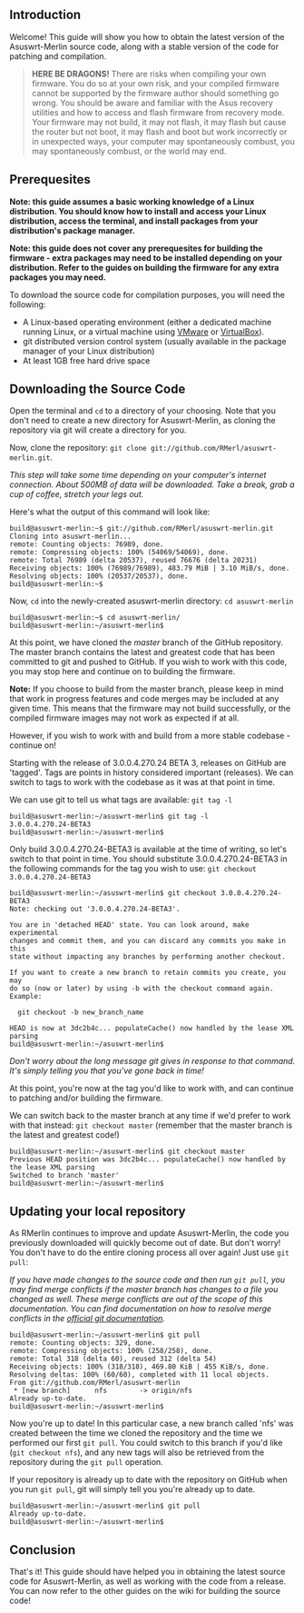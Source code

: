 ## Introduction ##

Welcome! This guide will show you how to obtain the latest version of the Asuswrt-Merlin source code, along with a stable version of the code for patching and compilation.

> **HERE BE DRAGONS!** There are risks when compiling your own firmware. You do so at your own risk, and your compiled firmware cannot be supported by the firmware author should something go wrong. You should be aware and familiar with the Asus recovery utilities and how to access and flash firmware from recovery mode. Your firmware may not build, it may not flash, it may flash but cause the router but not boot, it may flash and boot but work incorrectly or in unexpected ways, your computer may spontaneously combust, you may spontaneously combust, or the world may end.

## Prerequesites ##

**Note: this guide assumes a basic working knowledge of a Linux distribution. You should know how to install and access your Linux distribution, access the terminal, and install packages from your distribution's package manager.**

**Note: this guide does not cover any prerequesites for building the firmware - extra packages may need to be installed depending on your distribution. Refer to the guides on building the firmware for any extra packages you may need.**

To download the source code for compilation purposes, you will need the following:

* A Linux-based operating environment (either a dedicated machine running Linux, or a virtual machine using [VMware](http://www.vmware.com) or [VirtualBox](https://www.virtualbox.org/)).
* git distributed version control system (usually available in the package manager of your Linux distribution)
* At least 1GB free hard drive space

## Downloading the Source Code ##

Open the terminal and `cd` to a directory of your choosing. Note that you don't need to create a new directory for Asuswrt-Merlin, as cloning the repository via git will create a directory for you.

Now, clone the repository: `git clone git://github.com/RMerl/asuswrt-merlin.git`.

*This step will take some time depending on your computer's internet connection. About 500MB of data will be downloaded. Take a break, grab a cup of coffee, stretch your legs out.*

Here's what the output of this command will look like:

```
build@asuswrt-merlin:~$ git://github.com/RMerl/asuswrt-merlin.git
Cloning into asuswrt-merlin...
remote: Counting objects: 76989, done.
remote: Compressing objects: 100% (54069/54069), done.
remote: Total 76989 (delta 20537), reused 76676 (delta 20231)
Receiving objects: 100% (76989/76989), 483.79 MiB | 3.10 MiB/s, done.
Resolving objects: 100% (20537/20537), done.
build@asuswrt-merlin:~$
```

Now, `cd` into the newly-created asuswrt-merlin directory: `cd asuswrt-merlin`

```
build@asuswrt-merlin:~$ cd asuswrt-merlin/
build@asuswrt-merlin:~/asuswrt-merlin$
```

At this point, we have cloned the *master* branch of the GitHub repository. The master branch contains the latest and greatest code that has been committed to git and pushed to GitHub. If you wish to work with this code, you may stop here and continue on to building the firmware.

**Note:** If you choose to build from the master branch, please keep in mind that work in progress features and code merges may be included at any given time. This means that the firmware may not build successfully, or the compiled firmware images may not work as expected if at all.

However, if you wish to work with and build from a more stable codebase - continue on!

Starting with the release of 3.0.0.4.270.24 BETA 3, releases on GitHub are 'tagged'. Tags are points in history considered important (releases). We can switch to tags to work with the codebase as it was at that point in time.

We can use git to tell us what tags are available: `git tag -l`

```
build@asuswrt-merlin:~/asuswrt-merlin$ git tag -l
3.0.0.4.270.24-BETA3
build@asuswrt-merlin:~/asuswrt-merlin$
```

Only build 3.0.0.4.270.24-BETA3 is available at the time of writing, so let's switch to that point in time. You should substitute 3.0.0.4.270.24-BETA3 in the following commands for the tag you wish to use: `git checkout 3.0.0.4.270.24-BETA3`

```
build@asuswrt-merlin:~/asuswrt-merlin$ git checkout 3.0.0.4.270.24-BETA3
Note: checking out '3.0.0.4.270.24-BETA3'.

You are in 'detached HEAD' state. You can look around, make experimental
changes and commit them, and you can discard any commits you make in this
state without impacting any branches by performing another checkout.

If you want to create a new branch to retain commits you create, you may
do so (now or later) by using -b with the checkout command again. Example:

  git checkout -b new_branch_name

HEAD is now at 3dc2b4c... populateCache() now handled by the lease XML parsing
build@asuswrt-merlin:~/asuswrt-merlin$
```

*Don't worry about the long message git gives in response to that command. It's simply telling you that you've gone back in time!*

At this point, you're now at the tag you'd like to work with, and can continue to patching and/or building the firmware.

We can switch back to the master branch at any time if we'd prefer to work with that instead: `git checkout master` (remember that the master branch is the latest and greatest code!)

```
build@asuswrt-merlin:~/asuswrt-merlin$ git checkout master
Previous HEAD position was 3dc2b4c... populateCache() now handled by the lease XML parsing
Switched to branch 'master'
build@asuswrt-merlin:~/asuswrt-merlin$
```

## Updating your local repository ##

As RMerlin continues to improve and update Asuswrt-Merlin, the code you previously downloaded will quickly become out of date. But don't worry! You don't have to do the entire cloning process all over again! Just use `git pull`:

*If you have made changes to the source code and then run `git pull`, you may find merge conflicts if the master branch has changes to a file you changed as well. These merge conflicts are out of the scope of this documentation. You can find documentation on how to resolve merge conflicts in the [official git documentation](http://www.kernel.org/pub/software/scm/git/docs/user-manual.html#resolving-a-merge).*

```
build@asuswrt-merlin:~/asuswrt-merlin$ git pull
remote: Counting objects: 329, done.
remote: Compressing objects: 100% (258/258), done.
remote: Total 318 (delta 60), reused 312 (delta 54)
Receiving objects: 100% (318/318), 469.80 KiB | 455 KiB/s, done.
Resolving deltas: 100% (60/60), completed with 11 local objects.
From git://github.com/RMerl/asuswrt-merlin
 * [new branch]      nfs        -> origin/nfs
Already up-to-date.
build@asuswrt-merlin:~/asuswrt-merlin$
```

Now you're up to date! In this particular case, a new branch called 'nfs' was created between the time we cloned the repository and the time we performed our first `git pull`. You could switch to this branch if you'd like (`git checkout nfs`), and any new tags will also be retrieved from the repository during the `git pull` operation.

If your repository is already up to date with the repository on GitHub when you run `git pull`, git will simply tell you you're already up to date.

```
build@asuswrt-merlin:~/asuswrt-merlin$ git pull
Already up-to-date.
build@asuswrt-merlin:~/asuswrt-merlin$
```

## Conclusion ##

That's it! This guide should have helped you in obtaining the latest source code for Asuswrt-Merlin, as well as working with the code from a release. You can now refer to the other guides on the wiki for building the source code!